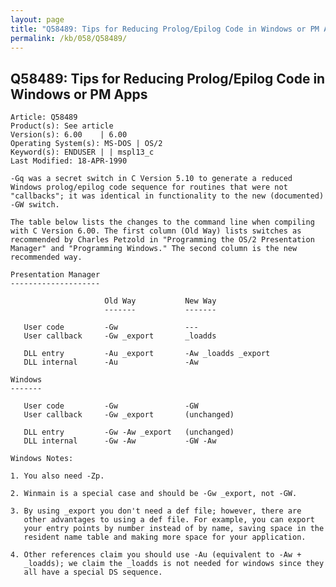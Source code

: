 ```yaml
---
layout: page
title: "Q58489: Tips for Reducing Prolog/Epilog Code in Windows or PM Apps"
permalink: /kb/058/Q58489/
---
```


## Q58489: Tips for Reducing Prolog/Epilog Code in Windows or PM Apps

	Article: Q58489
	Product(s): See article
	Version(s): 6.00    | 6.00
	Operating System(s): MS-DOS | OS/2
	Keyword(s): ENDUSER | | mspl13_c
	Last Modified: 18-APR-1990
	
	-Gq was a secret switch in C Version 5.10 to generate a reduced
	Windows prolog/epilog code sequence for routines that were not
	"callbacks"; it was identical in functionality to the new (documented)
	-GW switch.
	
	The table below lists the changes to the command line when compiling
	with C Version 6.00. The first column (Old Way) lists switches as
	recommended by Charles Petzold in "Programming the OS/2 Presentation
	Manager" and "Programming Windows." The second column is the new
	recommended way.
	
	Presentation Manager
	--------------------
	
	                     Old Way           New Way
	                     -------           -------
	
	   User code         -Gw               ---
	   User callback     -Gw _export       _loadds
	
	   DLL entry         -Au _export       -Aw _loadds _export
	   DLL internal      -Au               -Aw
	
	Windows
	-------
	
	   User code         -Gw               -GW
	   User callback     -Gw _export       (unchanged)
	
	   DLL entry         -Gw -Aw _export   (unchanged)
	   DLL internal      -Gw -Aw           -GW -Aw
	
	Windows Notes:
	
	1. You also need -Zp.
	
	2. Winmain is a special case and should be -Gw _export, not -GW.
	
	3. By using _export you don't need a def file; however, there are
	   other advantages to using a def file. For example, you can export
	   your entry points by number instead of by name, saving space in the
	   resident name table and making more space for your application.
	
	4. Other references claim you should use -Au (equivalent to -Aw +
	   _loadds); we claim the _loadds is not needed for windows since they
	   all have a special DS sequence.
